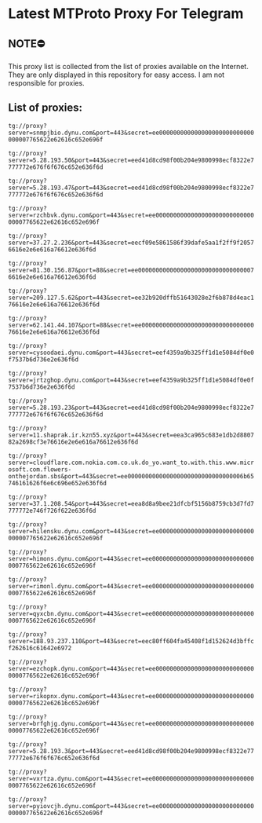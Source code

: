 # Latest MTProto Proxy For Telegram

## NOTE⛔

This proxy list is collected from the list of proxies available on the Internet. They are only displayed in this repository for easy access. I am not responsible for proxies.

## List of proxies:

`tg://proxy?server=snmpjbio.dynu.com&port=443&secret=ee000000000000000000000000000000007765622e62616c652e696f`

`tg://proxy?server=5.28.193.50&port=443&secret=eed41d8cd98f00b204e9800998ecf8322e7777772e676f6f676c652e636f6d`

`tg://proxy?server=5.28.193.47&port=443&secret=eed41d8cd98f00b204e9800998ecf8322e7777772e676f6f676c652e636f6d`

`tg://proxy?server=rzchbvk.dynu.com&port=443&secret=ee000000000000000000000000000000007765622e62616c652e696f`

`tg://proxy?server=37.27.2.236&port=443&secret=eecf09e5861586f39dafe5aa1f2ff9f20576616e2e6e616a76612e636f6d`

`tg://proxy?server=81.30.156.87&port=88&secret=ee0000000000000000000000000000000076616e2e6e616a76612e636f6d`

`tg://proxy?server=209.127.5.62&port=443&secret=ee32b920dffb51643028e2f6b878d4eac176616e2e6e616a76612e636f6d`

`tg://proxy?server=62.141.44.107&port=88&secret=ee0000000000000000000000000000000076616e2e6e616a76612e636f6d`

`tg://proxy?server=cysoodaei.dynu.com&port=443&secret=eef4359a9b325ff1d1e5084df0e0f7537b6d736e2e636f6d`

`tg://proxy?server=jrtzghop.dynu.com&port=443&secret=eef4359a9b325ff1d1e5084df0e0f7537b6d736e2e636f6d`

`tg://proxy?server=5.28.193.23&port=443&secret=eed41d8cd98f00b204e9800998ecf8322e7777772e676f6f676c652e636f6d`

`tg://proxy?server=11.shaprak.ir.kzn55.xyz&port=443&secret=eea3ca965c683e1db2d880782a2698cf3e76616e2e6e616a76612e636f6d`

`tg://proxy?server=cloudflare.com.nokia.com.co.uk.do_yo.want_to.with.this.www.microsoft.com.flowers-onthejordan.sbs&port=443&secret=ee000000000000000000000000000000006b65746161626f6e6c696e652e636f6d`

`tg://proxy?server=37.1.208.54&port=443&secret=eea8d8a9bee21dfcbf5156b8759cb3d7fd7777772e746f726f622e636f6d`

`tg://proxy?server=hilensku.dynu.com&port=443&secret=ee000000000000000000000000000000007765622e62616c652e696f`

`tg://proxy?server=himons.dynu.com&port=443&secret=ee000000000000000000000000000000007765622e62616c652e696f`

`tg://proxy?server=rimonl.dynu.com&port=443&secret=ee000000000000000000000000000000007765622e62616c652e696f`

`tg://proxy?server=qyxcbn.dynu.com&port=443&secret=ee000000000000000000000000000000007765622e62616c652e696f`

`tg://proxy?server=188.93.237.110&port=443&secret=eec80ff604fa45408f1d152624d3bffcf262616c61642e6972`

`tg://proxy?server=ezchopk.dynu.com&port=443&secret=ee000000000000000000000000000000007765622e62616c652e696f`

`tg://proxy?server=rikopnx.dynu.com&port=443&secret=ee000000000000000000000000000000007765622e62616c652e696f`

`tg://proxy?server=brfghjg.dynu.com&port=443&secret=ee000000000000000000000000000000007765622e62616c652e696f`

`tg://proxy?server=5.28.193.3&port=443&secret=eed41d8cd98f00b204e9800998ecf8322e7777772e676f6f676c652e636f6d`

`tg://proxy?server=vxrtza.dynu.com&port=443&secret=ee000000000000000000000000000000007765622e62616c652e696f`

`tg://proxy?server=pyiovcjh.dynu.com&port=443&secret=ee000000000000000000000000000000007765622e62616c652e696f`

